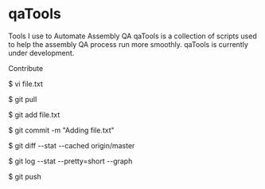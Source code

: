 # qaTools
Tools I use to Automate Assembly QA
qaTools is a collection of scripts used to help the assembly QA process run more smoothly.
qaTools is currently under development. 



Contribute

$ vi file.txt

$ git pull

$ git add file.txt

$ git commit -m "Adding file.txt"

$ git diff --stat --cached origin/master

$ git log --stat --pretty=short --graph

$ git push
